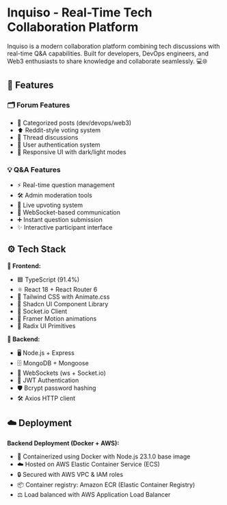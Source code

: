 # Inquiso - Real-Time Tech Collaboration Platform

Inquiso is a modern collaboration platform combining tech discussions with real-time Q&A capabilities. Built for developers, DevOps engineers, and Web3 enthusiasts to share knowledge and collaborate seamlessly. 💻🌐

## 🎯 Features

### 🗂️ Forum Features
- 📂 Categorized posts (dev/devops/web3)
- ⬆️ Reddit-style voting system
- 💬 Thread discussions
- 🔐 User authentication system
- 🎨 Responsive UI with dark/light modes

### 💡 Q&A Features
- ⚡ Real-time question management
- 🛠️ Admin moderation tools
- 🔼 Live upvoting system
- 📡 WebSocket-based communication
- ➕ Instant question submission
- ✨ Interactive participant interface

## ⚙️ Tech Stack

**🎨 Frontend:**
- 🟦 TypeScript (91.4%)
- ⚛️ React 18 + React Router 6
- 🎨 Tailwind CSS with Animate.css
- 🧩 Shadcn UI Component Library
- 🔗 Socket.io Client
- 🌊 Framer Motion animations
- 🧱 Radix UI Primitives

**🔧 Backend:**
- 🖥️ Node.js + Express
- 🗄️ MongoDB + Mongoose
- 📶 WebSockets (ws + Socket.io)
- 🔑 JWT Authentication
- 🛡️ Bcrypt password hashing
- 🛠️ Axios HTTP client

## ☁️ Deployment

**Backend Deployment (Docker + AWS):**  
- 🐳 Containerized using Docker with Node.js 23.1.0 base image  
- ☁️ Hosted on AWS Elastic Container Service (ECS)  
- 🔒 Secured with AWS VPC & IAM roles  
- 📦 Container registry: Amazon ECR (Elastic Container Registry)  
- ⚖️ Load balanced with AWS Application Load Balancer  
